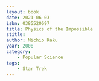 ```yaml
---
layout: book
date: 2021-06-03
isbn: 0385520697
title: Physics of the Impossible
stitle: 
author: Michio Kaku
year: 2008
category:
    - Popular Science
tags:
    - Star Trek
---
```

